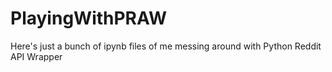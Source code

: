 # PlayingWithPRAW
Here's just a bunch of ipynb files of me messing around with Python Reddit API Wrapper

